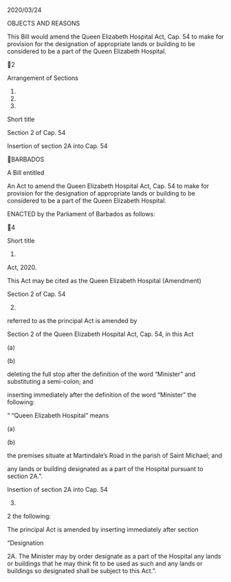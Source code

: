 2020/03/24

OBJECTS AND REASONS

This Bill would amend the Queen Elizabeth Hospital Act, Cap. 54 to make for
provision for the designation of appropriate lands or building to be considered to
be a part of the Queen Elizabeth Hospital.

2

Arrangement of Sections

1.

2.

3.

Short title

Section 2 of Cap. 54

Insertion of section 2A into Cap. 54

BARBADOS

A Bill entitled

An Act to amend the Queen Elizabeth Hospital Act, Cap. 54 to make for
provision for the designation of appropriate lands or building to be considered
to be a part of the Queen Elizabeth Hospital.

ENACTED by the Parliament of Barbados as follows:

4

Short title

1.
Act, 2020.

This Act may be cited as the Queen Elizabeth Hospital (Amendment)

Section 2 of Cap. 54

2.
referred to as the principal Act is amended by

Section 2 of the Queen Elizabeth Hospital Act, Cap. 54, in this Act

(a)

(b)

deleting the full stop after the definition of the word “Minister” and
substituting a semi-colon; and

inserting immediately after the definition of the word “Minister” the
following:

“ “Queen Elizabeth Hospital” means

(a)

(b)

the  premises  situate  at  Martindale’s  Road  in  the  parish  of
Saint Michael; and

any  lands  or  building  designated  as  a  part  of  the  Hospital
pursuant to section 2A.”.

Insertion of section 2A into Cap. 54

3.
2 the following:

The principal Act is amended by inserting immediately after section

“Designation

2A.
The Minister may by order designate as a part of the Hospital
any lands or buildings that he may think fit to be used as such and any
lands or buildings so designated shall be subject to this Act.”.

